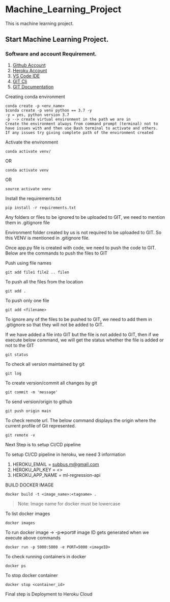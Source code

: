 # Machine_Learning_Project
This is machine learning project.

## Start Machine Learning Project.

### Software and account Requirement.

1. [Github Account](https://github.com)
2. [Heroku Account](https://dashboard.heroku.com/login)
3. [VS Code IDE](https://code.visualstudio.com/download)
4. [GIT Cli](https://git-scm.com/downloads)
5. [GIT Documentation](https://git-scm.com/docs/gittutorial)

Creating conda environment
```
conda create -p <env_name>
$conda create -p venv python == 3.7 -y
-y = yes, python version 3.7
-p --> create virtual environment in the path we are in
Create the environment always from command prompt (terminal) not to have issues with and then use Bash terminal to activate and others.
If any issues try giving complete path of the environment created
```

Activate the environment
```
conda activate venv/
```
OR
```
conda activate venv
```
OR
```
source activate venv
```

Install the requirements.txt
```
pip install -r requirements.txt
```

Any folders or files to be ignored to be uploaded to GIT, we need to mention them in .gitignore file

Environment folder created by us is not required to be uploaded to GIT.
So this VENV is mentioned in .gitignore file.

Once app.py file is created with code, we need to push the code to GIT. Below are the commands to push the files to GIT

Push using file names
```
git add file1 file2 .. filen
```

To push all the files from the location
```
git add .
```

To push only one file
```
git add <filename>
```

To ignore any of the files to be pushed to GIT, we need to add them in .gitignore so that they will not be added to GIT.

If we have added a file into GIT but the file is not added to GIT, then if we execute below command, we will get the status whether the file is added or not to the GIT
```
git status
```

To check all version maintained by git
```
git log
```

To create version/commit all changes by git
```
git commit -m 'message'
```

To send version/origin to github
```
git push origin main
```

To check remote url. The below command displays the origin where the current profile of Git represented.
```
git remote -v
```

Next Step is to setup CI/CD pipeline

To setup CI/CD pipeline in heroku, we need 3 information

1. HEROKU_EMAIL = subbus.m@gmail.com
2. HEROKU_API_KEY = <>
3. HEROKU_APP_NAME = ml-regression-api

BUILD DOCKER IMAGE
```
docker build -t <image_name>:<tagname> .
```
> Note: Image name for docker must be lowercase

To list docker images
```
docker images
```
To run docker image -> -p=>port#
image ID gets generated when we execute above commands
```
docker run -p 5000:5000 -e PORT=5000 <imageID>
```

To check running containers in docker
```
docker ps
```

To stop docker container
```
docker stop <container_id>
```

Final step is Deployment to Heroku Cloud
